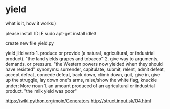# yield
what is it, how it works:)

please install IDLE 
sudo apt-get install idle3

create new file yield.py


yield
jiːld
verb
  1.
   produce or provide (a natural, agricultural, or industrial product).
   "the land yields grapes and tobacco"
  2.
   give way to arguments, demands, or pressure.
   "the Western powers now yielded when they should have resisted"
   synonyms:	surrender, capitulate, submit, relent, admit defeat, accept defeat, concede defeat, back down, climb down, quit,    give in, give up the struggle, lay down one's arms, raise/show the white flag, knuckle under; More
noun
  1.
   an amount produced of an agricultural or industrial product.
   "the milk yield was poor"



https://wiki.python.org/moin/Generators
http://struct.input.sk/04.html
